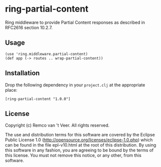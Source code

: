 # ring-partial-content

Ring middleware to provide Partial Content responses as described in
RFC2616 section 10.2.7.


## Usage

```
(use 'ring.middleware.partial-content)
(def app (-> routes .. wrap-partial-content))
```


## Installation

Drop the following dependency in your `project.clj` at the
appropriate place:

```
[ring-partial-content "1.0.0"]
```


## License

Copyright (c) Remco van 't Veer. All rights reserved.

The use and distribution terms for this software are covered by the
Eclipse Public License 1.0
(http://opensource.org/licenses/eclipse-1.0.php) which can be found in
the file epl-v10.html at the root of this distribution.  By using this
software in any fashion, you are agreeing to be bound by the terms of
this license.  You must not remove this notice, or any other, from
this software.
